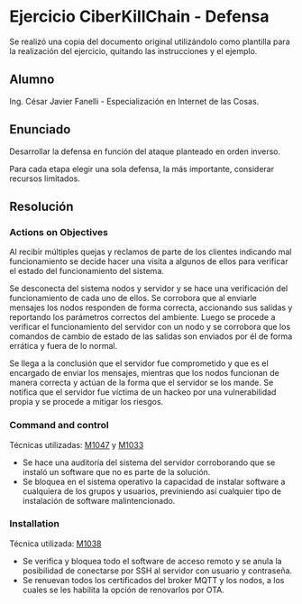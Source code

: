 # Ejercicio CiberKillChain - Defensa

Se realizó una copia del documento original utilizándolo como plantilla para la realización del ejercicio, quitando las instrucciones y el ejemplo.

## Alumno

Ing. César Javier Fanelli - Especialización en Internet de las Cosas.

## Enunciado

Desarrollar la defensa en función del ataque planteado en orden inverso.

Para cada etapa elegir una sola defensa, la más importante, considerar recursos limitados.

## Resolución

### Actions on Objectives

Al recibir múltiples quejas y reclamos de parte de los clientes indicando mal funcionamiento se decide hacer una visita a algunos de ellos para verificar el estado del funcionamiento del sistema.

Se desconecta del sistema nodos y servidor y se hace una verificación del funcionamiento de cada uno de ellos. Se corrobora que al enviarle mensajes los nodos responden de forma correcta, accionando sus salidas y reportando los parámetros correctos del ambiente. Luego se procede a verificar el funcionamiento del servidor con un nodo y se corrobora que los comandos de cambio de estado de las salidas son enviados por él de forma errática y fuera de lo normal.

Se llega a la conclusión que el servidor fue comprometido y que es el encargado de enviar los mensajes, mientras que los nodos funcionan de manera correcta y actúan de la forma que el servidor se los mande. Se notifica que el servidor fue víctima de un hackeo por una vulnerabilidad propia y se procede a mitigar los riesgos.

### Command and control

Técnicas utilizadas: [M1047](https://attack.mitre.org/mitigations/M1047/) y [M1033](https://attack.mitre.org/mitigations/M1033/)

   - Se hace una auditoría del sistema del servidor corroborando que se instaló un software que no es parte de la solución.
   - Se bloquea en el sistema operativo la capacidad de instalar software a cualquiera de los grupos y usuarios, previniendo así cualquier tipo de instalación de software malintencionado.

### Installation

Técnica utilizada: [M1038](https://attack.mitre.org/mitigations/M1038/)

   - Se verifica y bloquea todo el software de acceso remoto y se anula la posibilidad de conectarse por SSH al servidor con usuario y contraseña.
   - Se renuevan todos los certificados del broker MQTT y los nodos, a los cuales se les habilita la opción de renovarlos por OTA.

